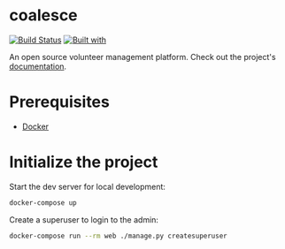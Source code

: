# coalesce

[![Build Status](https://travis-ci.org/FederationOfTech/coalesce.svg?branch=master)](https://travis-ci.org/FederationOfTech/coalesce)
[![Built with](https://img.shields.io/badge/Built_with-Cookiecutter_Django_Rest-F7B633.svg)](https://github.com/agconti/cookiecutter-django-rest)

An open source volunteer management platform. Check out the project's [documentation](http://FederationOfTech.github.io/coalesce/).

# Prerequisites

- [Docker](https://docs.docker.com/docker-for-mac/install/)

# Initialize the project

Start the dev server for local development:

```bash
docker-compose up
```

Create a superuser to login to the admin:

```bash
docker-compose run --rm web ./manage.py createsuperuser
```
